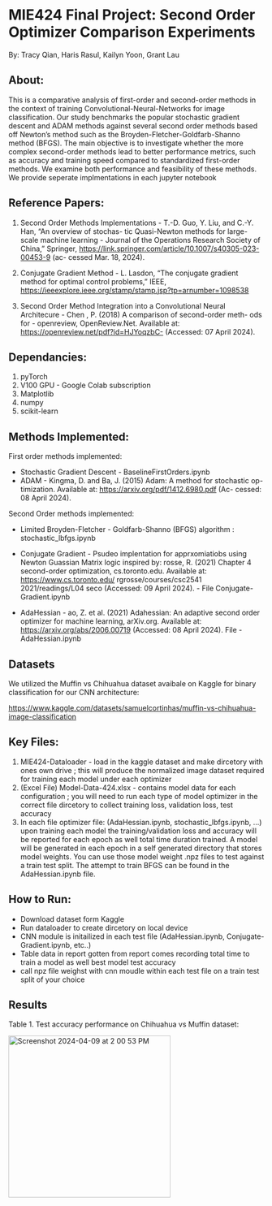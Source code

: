 # MIE424 Final Project: Second Order Optimizer Comparison Experiments
By: Tracy Qian, Haris Rasul, Kailyn Yoon, Grant Lau


## About:
This is a comparative analysis of first-order and second-order methods in the context of training Convolutional-Neural-Networks for image classification. Our study benchmarks the popular stochastic gradient descent and ADAM methods against several second order methods based off Newton’s method such as the Broyden-Fletcher-Goldfarb-Shanno method (BFGS). The main objective is to investigate whether the more complex second-order methods lead to better performance metrics, such as accuracy and training speed compared to standardized first-order methods. We examine both performance and feasibility of these methods. We provide seperate implmentations in each jupyter notebook 


## Reference Papers:
1. Second Order Methods Implementations - T.-D. Guo, Y. Liu, and C.-Y. Han, “An overview of stochas- tic Quasi-Newton methods for large-scale machine learning - Journal of the Operations Research Society of China,” Springer, https://link.springer.com/article/10.1007/s40305-023-00453-9 (ac- cessed Mar. 18, 2024).

2. Conjugate Gradient Method - L. Lasdon, “The conjugate gradient method for optimal control problems,” IEEE, https://ieeexplore.ieee.org/stamp/stamp.jsp?tp=arnumber=1098538

3. Second Order Method Integration into a Convolutional Neural Architecure - Chen , P. (2018) A comparison of second-order meth-
ods for - openreview, OpenReview.Net. Available at:
https://openreview.net/pdf?id=HJYoqzbC- (Accessed: 07 April
2024).

## Dependancies: 
1. pyTorch
2. V100 GPU - Google Colab subscription
3. Matplotlib
4. numpy
5. scikit-learn

## Methods Implemented:

First order methods implemented:
 - Stochastic Gradient Descent - BaselineFirstOrders.ipynb
 - ADAM - Kingma, D. and Ba, J. (2015) Adam: A method for stochastic op- timization. Available at: https://arxiv.org/pdf/1412.6980.pdf (Ac- cessed: 08 April 2024).

Second Order methods implemented:

- Limited Broyden-Fletcher - Goldfarb-Shanno (BFGS) algorithm : stochastic_lbfgs.ipynb

- Conjugate Gradient - Psudeo implentation for apprxomiatiobs using Newton Guassian Matrix logic inspired by: rosse, R. (2021) Chapter 4 second-order
optimization, cs.toronto.edu. Available at:
https://www.cs.toronto.edu/ rgrosse/courses/csc2541 2021/readings/L04 seco
(Accessed: 09 April 2024). - File Conjugate-Gradient.ipynb

- AdaHessian - ao, Z. et al. (2021) Adahessian: An adaptive second order optimizer for machine learning, arXiv.org. Available at: https://arxiv.org/abs/2006.00719 (Accessed: 08 April 2024). File - AdaHessian.ipynb


## Datasets

We utilized the Muffin vs Chihuahua dataset avaibale on Kaggle for binary classification for our CNN architecture:

https://www.kaggle.com/datasets/samuelcortinhas/muffin-vs-chihuahua-image-classification


## Key Files:

1. MIE424-Dataloader - load in the kaggle dataset and make dircetory with ones own drive ; this will produce the normalized image dataset required for training each model under each optimizer
2. (Excel File) Model-Data-424.xlsx - contains model data for each configuration ; you will need to run each type of model optimizer in the correct file dircetory to collect training loss, validation loss, test accuracy
3. In each file optimizer file:
(AdaHessian.ipynb, stochastic_lbfgs.ipynb, ...) upon training each model the training/validation loss and accuracy will be reported for each epoch as well total time duration trained. A model will be generated in each epoch in a self generated directory that stores model weights. You can use those model weight .npz files  to test against a train test split. The attempt to train BFGS can be found in the AdaHessian.ipynb file.


## How to Run:

- Download dataset form Kaggle
- Run dataloader to create dircetory on local device
- CNN module is initailized in each test file (AdaHessian.ipynb, Conjugate-Gradient.ipynb, etc..) 
- Table data in report gotten from report comes recording total time to train a model as well best model test accuracy
- call npz file weighst with cnn moudle within each test file on a train test split of your choice 

## Results
Table 1. Test accuracy performance on Chihuahua vs Muffin dataset:

<img width="319" alt="Screenshot 2024-04-09 at 2 00 53 PM" src="https://github.com/tracyqian0720/Second-Order-Optimizer/assets/66268214/f0e87b1f-ec1d-405b-b30d-52dac39b759f">


